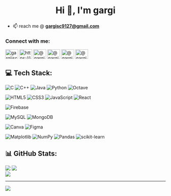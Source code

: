 <h1 align="center">Hi 👋, I'm gargi</h1>
<h3 align="center"> </h3>

<!--<p align="left"> <img src="https://komarev.com/ghpvc/?username=gargiisc&label=Profile%20views&color=0e75b6&style=flat" alt="gargiisc" /> </p>

<p align="left"> <a href="https://github.com/ryo-ma/github-profile-trophy"><img src="https://github-profile-trophy.vercel.app/?username=gargiisc" alt="gargiisc" /></a> </p>  -->

- 📫 reach me @ **gargisc9127@gmail.com**


<!-- BLOG-POST-LIST:START -->
<!-- BLOG-POST-LIST:END -->

<h3 align="left">Connect with me:</h3>
<p align="left">
<a href="https://twitter.com/gargiisc" target="blank"><img align="center" src="https://raw.githubusercontent.com/rahuldkjain/github-profile-readme-generator/master/src/images/icons/Social/twitter.svg" alt="gargiisc" height="30" width="40" /></a>
<a href="https://linkedin.com/in/https://in.linkedin.com/in/gargi-sc" target="blank"><img align="center" src="https://raw.githubusercontent.com/rahuldkjain/github-profile-readme-generator/master/src/images/icons/Social/linked-in-alt.svg" alt="https://in.linkedin.com/in/gargi-sc" height="30" width="40" /></a>
<a href="https://instagram.com/@gargi.sc" target="blank"><img align="center" src="https://raw.githubusercontent.com/rahuldkjain/github-profile-readme-generator/master/src/images/icons/Social/instagram.svg" alt="@gargi.sc" height="30" width="40" /></a>
<a href="https://medium.com/@gargiisc" target="blank"><img align="center" src="https://raw.githubusercontent.com/rahuldkjain/github-profile-readme-generator/master/src/images/icons/Social/medium.svg" alt="@gargiisc" height="30" width="40" /></a>
<a href="https://www.codechef.com/users/@gargiisc" target="blank"><img align="center" src="https://cdn.jsdelivr.net/npm/simple-icons@3.1.0/icons/codechef.svg" alt="@gargiisc" height="30" width="40" /></a>
<a href="https://www.hackerrank.com/@gargisc9127" target="blank"><img align="center" src="https://raw.githubusercontent.com/rahuldkjain/github-profile-readme-generator/master/src/images/icons/Social/hackerrank.svg" alt="@gargisc9127" height="30" width="40" /></a>
</p>


## 💻 Tech Stack:
![C](https://img.shields.io/badge/c-%2300599C.svg?style=for-the-badge&logo=c&logoColor=white) 
![C++](https://img.shields.io/badge/c++-%2300599C.svg?style=for-the-badge&logo=c%2B%2B&logoColor=white) 
![Java](https://img.shields.io/badge/java-%23ED8B00.svg?style=for-the-badge&logo=openjdk&logoColor=white) 
![Python](https://img.shields.io/badge/python-3670A0?style=for-the-badge&logo=python&logoColor=ffdd54) 
![Octave](https://img.shields.io/badge/OCTAVE-darkblue?style=for-the-badge&logo=octave&logoColor=fcd683) 

![HTML5](https://img.shields.io/badge/html5-%23E34F26.svg?style=for-the-badge&logo=html5&logoColor=white) 
![CSS3](https://img.shields.io/badge/css3-%231572B6.svg?style=for-the-badge&logo=css3&logoColor=white) 
![JavaScript](https://img.shields.io/badge/javascript-%23323330.svg?style=for-the-badge&logo=javascript&logoColor=%23F7DF1E) 
![React](https://img.shields.io/badge/react-%2320232a.svg?style=for-the-badge&logo=react&logoColor=%2361DAFB) 

![Firebase](https://img.shields.io/badge/firebase-%23039BE5.svg?style=for-the-badge&logo=firebase) 

![MySQL](https://img.shields.io/badge/mysql-4479A1.svg?style=for-the-badge&logo=mysql&logoColor=white) 
![MongoDB](https://img.shields.io/badge/MongoDB-%234ea94b.svg?style=for-the-badge&logo=mongodb&logoColor=white) 

![Canva](https://img.shields.io/badge/Canva-%2300C4CC.svg?style=for-the-badge&logo=Canva&logoColor=white) 
![Figma](https://img.shields.io/badge/figma-%23F24E1E.svg?style=for-the-badge&logo=figma&logoColor=white) 

![Matplotlib](https://img.shields.io/badge/Matplotlib-%23ffffff.svg?style=for-the-badge&logo=Matplotlib&logoColor=black) 
![NumPy](https://img.shields.io/badge/numpy-%23013243.svg?style=for-the-badge&logo=numpy&logoColor=white) 
![Pandas](https://img.shields.io/badge/pandas-%23150458.svg?style=for-the-badge&logo=pandas&logoColor=white) 
![scikit-learn](https://img.shields.io/badge/scikit--learn-%23F7931E.svg?style=for-the-badge&logo=scikit-learn&logoColor=white)
## 📊 GitHub Stats:
![](https://github-readme-stats.vercel.app/api?username=gargiisc&theme=dark&hide_border=false&include_all_commits=false&count_private=false) 
![](https://github-readme-streak-stats.herokuapp.com/?user=gargiisc&theme=dark&hide_border=false)<br/>
![](https://github-readme-stats.vercel.app/api/top-langs/?username=gargiisc&theme=dark&hide_border=false&include_all_commits=false&count_private=false&layout=compact)



---
[![](https://visitcount.itsvg.in/api?id=gargiisc&icon=0&color=0)](https://visitcount.itsvg.in)


<!---
gargiisc/gargiisc is a ✨ special ✨ repository because its `README.md` (this file) appears on your GitHub profile.
You can click the Preview link to take a look at your changes.
--->
